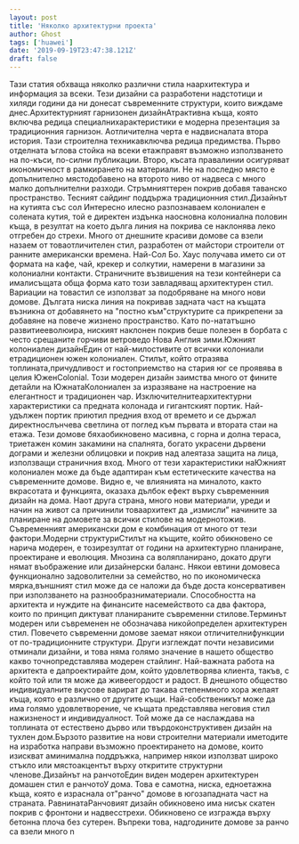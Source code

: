 ```yaml
---
layout: post
title: 'Няколко архитектурни проекта'
author: Ghost
tags: ['huawei']
date: '2019-09-19T23:47:38.121Z'
draft: false
---
```


Тази статия обхваща няколко различни стила наархитектура и информация за всеки. Тези дизайни са разработени надстотици и хиляди години да ни донесат съвременните структури, които виждаме днес.Архитектурният гарнизонен дизайнАтрактивна къща, която включва редица специалнихарактеристики е модерна презентация за традиционния гарнизон. Аотличителна черта е надвисналата втора история. Тази строителна техникавключва редица предимства. Първо отделната ъглова стойка на всеки етажправят възможно използването на по-къси, по-силни публикации. Второ, късата правалинии осигуряват икономичност в рамкирането на материали. Не на последно място е допълнително мястодобавено на второто ниво от надвеса с много малко допълнителни разходи. Стръмнияттерен покрив добавя таванско пространство. Тесният сайдинг поддържа традиционния стил.Дизайнът на кутията със сол Интересно илесно разпознаваем колониален е солената кутия, той е директен издънка наосновна колониална половин къща, в резултат на което дълга линия на покрива се наклонява леко отгребен до стрехи. Много от днешните красиви домове са взели назаем от товаотличителен стил, разработен от майстори строители от ранните американски времена. Най-Сол Бо. Хаус получава името си от формата на кафе, чай, крекер и солкутии, намерени в магазини за колониални контакти. Страничните възвишения на тези контейнери са ималисъщата обща форма като този завладяващ архитектурен стил. Вариации на товастил се използват за подобряване на много нови домове. Дългата ниска линия на покривав задната част на къщата възникна от добавянето на "постно към"структурите са прикрепени за добавяне на повече жизнено пространство. Като по-нататъшно развитиееволюира, ниският наклонен покрив беше полезен в борбата с често срещаните горчиви ветроведо Нова Англия зими.Южният колониален дизайнЕдин от най-милостивите от всички колониали етрадиционен южен колониален. Стилът, който отразява топлината,причудливост и гостоприемство на стария юг се проявява в целия ЮженColonial. Този модерен дизайн заимства много от фините детайли на ЮжнатаКолониален за изразяване на настроение на елегантност и традиционен чар. Изключителнитеархитектурни характеристики са предната колонада и гигантският портик. Най-удължен портик приютил предния вход от времето и се държал директнослънчева светлина от поглед към първата и втората стаи на етажа. Тези домове бяхаобикновено масивна, с горна и долна тераса, триетажен комин закамини на спалнята, богато украсени дървени дограми и железни облицовки и покрив над алеятаза защита на лица, използващи страничния вход. Много от тези характеристики наЮжният колониален може да бъде адаптиран към естетическите качества на съвременните домове. Видно е, че влиянията на миналото, както вкрасотата и функцията, оказаха дълбок ефект върху съвременния дизайн на дома. Наот друга страна, много нови материали, уреди и начин на живот са причинили товаархитект да „измисли” начините за планиране на домовете за всички стилове на модернотожив. Съвременният американски дом е комбинация от много от тези фактори.Модерни структуриСтилът на къщите, който обикновено се нарича модерен, е тозирезултат от години на архитектурно планиране, проектиране и еволюция. Мнозина са воляпланирано, докато други нямат въображение или дизайнерски баланс. Някои евтини домовеса функционално задоволителни за семейство, но по икономическа мярка,външният стил може да се наложи да бъде доста консервативен при използването на разнообразниматериали. Способността на архитекта и нуждите на финансите насемейството са два фактора, които по принцип диктуват планираните съвременни стилове.Терминът модерен или съвременен не обозначава никойопределен архитектурен стил. Повечето съвременни домове заемат някои отличителнифункции от по-традиционните структури. Други изглеждат почти независими отминали дизайни, и това няма голямо значение в нашето общество какво точнопредставлява модерен стайлинг. Най-важната работа на архитекта е дапроектирайте дом, който удовлетворява клиента, такъв, с който той или тя може да живеегордост и радост. В днешното общество индивидуалните вкусове варират до такава степенмного хора желаят къща, която е различно от другите къщи. Най-собственикът може да има голямо удовлетворение, че къщата представлява неговия стил нажизненост и индивидуалност. Той може да се наслаждава на топлината от естествено дърво или твърдоконструктивен дизайн на тухлен дом.Бързото развитие на нови строителни материали иметодите на изработка направи възможно проектирането на домове, които изискват аминимална поддръжка, например някои използват широко стъкло или мястоакцентът върху откритите структурни членове.Дизайнът на ранчотоЕдин виден модерен архитектурен домашен стил е ранчотоУ дома. Това е самотна, ниска, едноетажна къща, която е израснала от"ранчо" домове в югозападната част на страната. РавнинатаРанчовият дизайн обикновено има нисък скатен покрив с фронтони и надвесстрехи. Обикновено се изгражда върху бетонна плоча без сутерен. Въпреки това, надгодините домове за ранчо са взели много n

